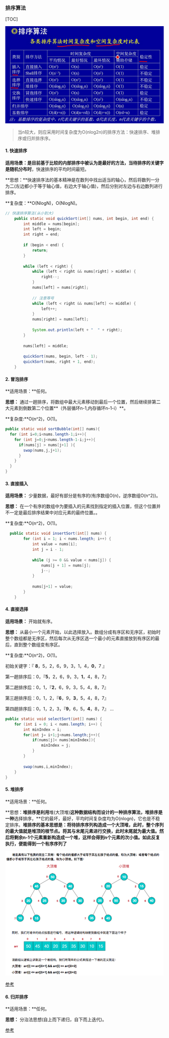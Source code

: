 ### 排序算法

[TOC]

![sort](images/排序算法.jpg)

> 当n较大，则应采用时间复杂度为O(nlog2n)的排序方法：快速排序、堆排序或归并排序序。

#### 1. 快速排序

**适用场景：**是目前基于比较的内部排序中被认为是最好的方法，当待排序的关键字是**随机分布时**，快速排序的平均时间最短。

**思想：**快速排序法的基本精神是在数列中找出适当的轴心，然后将数列一分为二(左边都小于等于轴心值，右边大于轴心值)，然后分别对左边与右边数列进行排序。

**复杂度：**O(NlogN)，O(NlogN)。

```java
// 快速排序算法(从小到大)
    public static void quickSort(int[] nums, int begin, int end) {
        int middle = nums[begin];
        int left = begin;
        int right = end;

        if (begin < end) {
            return;
        }

        while (left < right) {
            while (left < right && nums[right] > middle) {
                right--;
            }
            nums[left] = nums[right];

            // 注意等号
            while (left < right && nums[left] <= middle) {
                left++;
            }
            nums[right] = nums[left];

            System.out.println(left + "  " + right);
        }

        nums[left] = middle;

        quickSort(nums, begin, left - 1);
        quickSort(nums, right + 1, end);
    }
```

#### 2. 冒泡排序

**适用场景：**任何。

**思想：** 通过一趟排序，将数组中最大元素移动到最后一个位置，然后继续排第二大元素到倒数第二个位置**（外层循环n-1,内存循环n-1-i）**。

**复杂度:**O(n^2)，O(1)。

```java
public static void sortBubble(int[] nums){
  for (int i=0;i<nums.length-1;i++){
    for (int j=0;j<nums.length-1-i;j++){
      if(nums[j] > nums[j+1] ){
        swap(nums,j,j+1);
      }
    }
  }
}
```

#### 3. 直接插入

**适用场景：** 少量数据，最好有部分是有序的(有序数组O(n)，逆序数组O(n^2))。

**思想：** 在一个有序的数组中为要插入的元素找到指定的插入位置，但这个位置并不一定是最后排序结果中对应元素的最终位置。。

**复杂度:**O(n^2)，O(1)。

```java
  public static void insertSort(int[] nums) {
        for (int i = 1; i < nums.length; i++) {
            int value = nums[i];
            int j = i - 1;

            while (j >= 0 && value < nums[j]) {
                nums[j + 1] = nums[j];
                j--;
            }

            nums[j+1] = value;
        }
    }

```

#### 4. 直接选择

**适用场景：** 开始就有序。

**思想：** 从最小一个元素开始，以此选择放入。数组分成有序区和无序区，初始时整个数组都是无序区，然后每次从无序区选一个最小的元素直接放到有序区的最后，直到整个数组变有序区。

**复杂度:**O(n^2)，O(1)。

初始关键字：『 **8**，5，2，6，9，3，1，4，**0**，7 』

 第一趟排序后：0，『**5**，2，6，9，3，**1**，4，8，7』

 第二趟排序后：0，1，『**2**，6，9，3，5，4，8，7』

 第三趟排序后：0，1，2，『**6**，9，**3**，5，4，8，7』

 第四趟排序后：0，1，2，3，『**9**，6，5，**4**，8，7』 ...

```java
public static void selectSort(int[] nums) {
    for (int i = 0; i < nums.length; i++) {
        int minIndex = i;
        for(int j= i+1;j<nums.length;j++){
            if(nums[j]< nums[minIndex]){
                minIndex = j;
            }
        }
        
        swap(nums,i,minIndex);
    }
}
```

#### 5. 堆排序

**适用场景：**任何。

**思想：**堆排序是利用**堆(大顶堆)**这种数据结构而设计的一种排序算法，堆排序是一种**选择排序，**它的最坏，最好，平均时间复杂度均为O(nlogn)，它也是不稳定排序。**堆排序的基本思想是：将待排序序列构造成一个大顶堆，此时，整个序列的最大值就是堆顶的根节点。将其与末尾元素进行交换，此时末尾就为最大值。然后将剩余n-1个元素重新构造成一个堆，这样会得到n个元素的次小值。如此反复执行，便能得到一个有序序列了**

<img src="images/堆排序.png" style="zoom:70%;" />

[参考](https://www.cnblogs.com/chengxiao/p/6129630.html)

#### 6. 归并排序

**适用场景：**任何。

**思想：** 分治法思想(自上而下递归，自下而上迭代)。

[参考](https://www.jianshu.com/p/33cffa1ce613)

